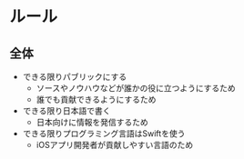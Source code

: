 # ルール

## 全体

- できる限りパブリックにする
  - ソースやノウハウなどが誰かの役に立つようにするため
  - 誰でも貢献できるようにするため
- できる限り日本語で書く
  - 日本向けに情報を発信するため
- できる限りプログラミング言語はSwiftを使う
  - iOSアプリ開発者が貢献しやすい言語のため
